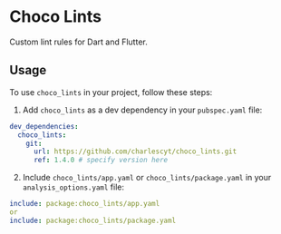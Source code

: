 # Choco Lints

Custom lint rules for Dart and Flutter.

## Usage

To use `choco_lints` in your project, follow these steps:

1. Add `choco_lints` as a dev dependency in your `pubspec.yaml` file:

```yaml
dev_dependencies:
  choco_lints:
    git:
      url: https://github.com/charlescyt/choco_lints.git
      ref: 1.4.0 # specify version here
```

2. Include `choco_lints/app.yaml` or `choco_lints/package.yaml` in your `analysis_options.yaml` file:

```yaml
include: package:choco_lints/app.yaml
or
include: package:choco_lints/package.yaml
```
